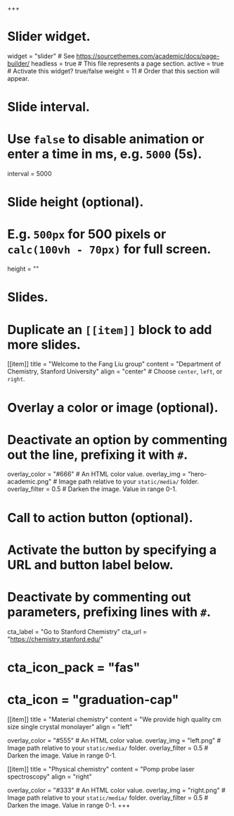 +++
# Slider widget.
widget = "slider"  # See https://sourcethemes.com/academic/docs/page-builder/
headless = true  # This file represents a page section.
active = true  # Activate this widget? true/false
weight = 11  # Order that this section will appear.

# Slide interval.
# Use `false` to disable animation or enter a time in ms, e.g. `5000` (5s).
interval = 5000

# Slide height (optional).
# E.g. `500px` for 500 pixels or `calc(100vh - 70px)` for full screen.
height = ""

# Slides.
# Duplicate an `[[item]]` block to add more slides.
[[item]]
  title = "Welcome to the Fang Liu group"
  content = "Department of Chemistry, Stanford University"
  align = "center"  # Choose `center`, `left`, or `right`.

  # Overlay a color or image (optional).
  #   Deactivate an option by commenting out the line, prefixing it with `#`.
  overlay_color = "#666"  # An HTML color value.
  overlay_img = "hero-academic.png"  # Image path relative to your `static/media/` folder.
  overlay_filter = 0.5  # Darken the image. Value in range 0-1.

  # Call to action button (optional).
  #   Activate the button by specifying a URL and button label below.
  #   Deactivate by commenting out parameters, prefixing lines with `#`.
  cta_label = "Go to Stanford Chemistry"
  cta_url = "https://chemistry.stanford.edu/"
  # cta_icon_pack = "fas"
  # cta_icon = "graduation-cap"

[[item]]
  title = "Material chemistry"
  content = "We provide high quality cm size single crystal monolayer"
  align = "left"

  overlay_color = "#555"  # An HTML color value.
  overlay_img = "left.png"  # Image path relative to your `static/media/` folder.
  overlay_filter = 0.5  # Darken the image. Value in range 0-1.

[[item]]
  title = "Physical chemistry"
  content = "Pomp probe laser spectroscopy"
  align = "right"

  overlay_color = "#333"  # An HTML color value.
  overlay_img = "right.png"  # Image path relative to your `static/media/` folder.
  overlay_filter = 0.5  # Darken the image. Value in range 0-1.
+++
